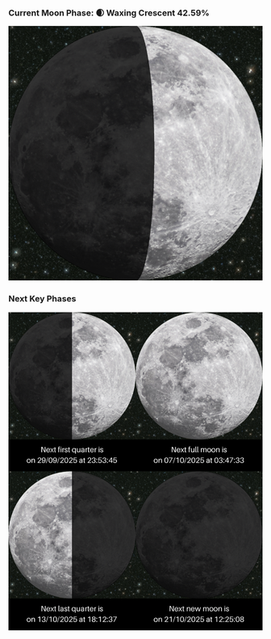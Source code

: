 ### Current Moon Phase: 🌒 Waxing Crescent 42.59%
![Moon Phase](moonphase.png)
### Next Key Phases
![Gallery](gallery.png)